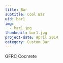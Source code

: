 ```yaml
---
title: Bar
subtitle: Cool Bar
uid: bar1
img:
  - bar1.jpg
thumbnail: bar1.jpg
project-date: April 2014
category: Custom Bar
---
```

GFRC Cocnrete 

